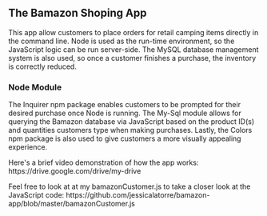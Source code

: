 <h2>The Bamazon Shoping App</h2>

<p>This app allow customers to place orders for retail camping items directly in the command line. Node is used as the run-time environment, so the JavaScript logic can be run server-side. The MySQL database management system is also used, so once a customer finishes a purchase, the inventory is correctly reduced. </p>

<h3>Node Module</h3>

<p> The Inquirer npm package enables customers to be prompted for their desired purchase once Node is running. The My-Sql module allows for querying the Bamazon database via JavaScript based on the product ID(s) and quantities customers type when making purchases. Lastly, the Colors npm package is also used to give customers a more visually appealing experience.</p>

<p>Here's a brief video demonstration of how the app works: https://drive.google.com/drive/my-drive</p>

<p>Feel free to look at at my bamazonCustomer.js to take a closer look at the JavaScript code: https://github.com/jessicalatorre/bamazon-app/blob/master/bamazonCustomer.js</p>


